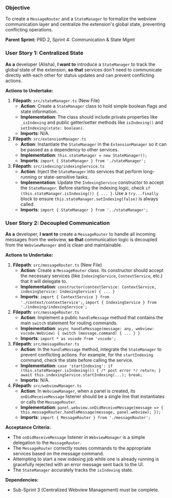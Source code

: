 ### Objective
To create a `MessageRouter` and a `StateManager` to formalize the webview communication layer and centralize the extension's global state, preventing conflicting operations.

**Parent Sprint:** PRD 2, Sprint 4: Communication & State Mgmt

### User Story 1: Centralized State
**As a** developer (Alisha), **I want to** introduce a `StateManager` to track the global state of the extension, **so that** services don't need to communicate directly with each other for status updates and can prevent conflicting actions.

**Actions to Undertake:**
1.  **Filepath**: `src/stateManager.ts` (New File)
    -   **Action**: Create a `StateManager` class to hold simple boolean flags and state information.
    -   **Implementation**: The class should include private properties like `_isIndexing` and public getter/setter methods like `isIndexing()` and `setIndexing(state: boolean)`.
    -   **Imports**: N/A.
2.  **Filepath**: `src/extensionManager.ts`
    -   **Action**: Instantiate the `StateManager` in the `ExtensionManager` so it can be passed as a dependency to other services.
    -   **Implementation**: `this.stateManager = new StateManager();`
    -   **Imports**: `import { StateManager } from './stateManager';`
3.  **Filepath**: `src/indexing/indexingService.ts`
    -   **Action**: Inject the `StateManager` into services that perform long-running or state-sensitive tasks.
    -   **Implementation**: Update the `IndexingService` constructor to accept the `StateManager`. Before starting the indexing logic, check `if (this.stateManager.isIndexing()) { ... }`. Use a `try...finally` block to ensure `this.stateManager.setIndexing(false)` is always called.
    -   **Imports**: `import { StateManager } from '../stateManager';`

### User Story 2: Decoupled Communication
**As a** developer, **I want to** create a `MessageRouter` to handle all incoming messages from the webview, **so that** communication logic is decoupled from the `WebviewManager` and is clean and maintainable.

**Actions to Undertake:**
1.  **Filepath**: `src/messageRouter.ts` (New File)
    -   **Action**: Create a `MessageRouter` class. Its constructor should accept the necessary services (like `IndexingService`, `ContextService`, etc.) that it will delegate to.
    -   **Implementation**: `constructor(contextService: ContextService, indexingService: IndexingService) { ... }`
    -   **Imports**: `import { ContextService } from './context/contextService';`, `import { IndexingService } from './indexing/indexingService';`
2.  **Filepath**: `src/messageRouter.ts`
    -   **Action**: Implement a public `handleMessage` method that contains the main `switch` statement for routing commands.
    -   **Implementation**: `async handleMessage(message: any, webview: vscode.Webview) { switch (message.command) { ... } }`
    -   **Imports**: `import * as vscode from 'vscode';`
3.  **Filepath**: `src/messageRouter.ts`
    -   **Action**: In the `handleMessage` method, integrate the `StateManager` to prevent conflicting actions. For example, for the `startIndexing` command, check the state before calling the service.
    -   **Implementation**: `case 'startIndexing': if (this.stateManager.isIndexing()) { /* post error */ return; } await this.indexingService.startIndexing(...); break;`
    -   **Imports**: N/A.
4.  **Filepath**: `src/webviewManager.ts`
    -   **Action**: In `WebviewManager`, when a panel is created, its `onDidReceiveMessage` listener should be a single line that instantiates or calls the `MessageRouter`.
    -   **Implementation**: `panel.webview.onDidReceiveMessage(message => { this.messageRouter.handleMessage(message, panel.webview); });`
    -   **Imports**: `import { MessageRouter } from './messageRouter';`

**Acceptance Criteria:**
-   The `onDidReceiveMessage` listener in `WebviewManager` is a simple delegation to the `MessageRouter`.
-   The `MessageRouter` correctly routes commands to the appropriate services based on the message command.
-   Attempting to start a new indexing job while one is already running is gracefully rejected with an error message sent back to the UI.
-   The `StateManager` accurately tracks the `isIndexing` state.

**Dependencies:**
-   Sub-Sprint 3 (Centralized Webview Management) must be complete.
